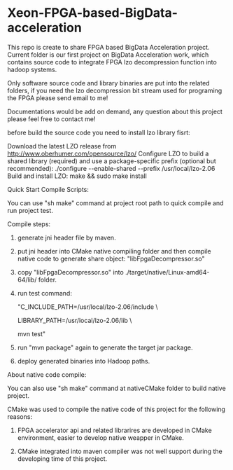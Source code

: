 # Xeon-FPGA-based-BigData-acceleration
This repo is create to share FPGA based BigData Acceleration project.
Current folder is our first project on BigData Acceleration work, which contains source code to integrate FPGA lzo decompression function into hadoop systems.

Only software source code and library binaries are put into the related folders, if you need the lzo decompression bit stream used for programing the FPGA please send email to me!

Documentations would be add on demand, any question about this project please feel free to contact me!

before build the source code you need to install lzo library fisrt:

Download the latest LZO release from http://www.oberhumer.com/opensource/lzo/
Configure LZO to build a shared library (required) and use a package-specific prefix (optional but recommended): ./configure --enable-shared --prefix /usr/local/lzo-2.06
Build and install LZO: make && sudo make install

Quick Start Compile Scripts:

You can use "sh make" command at project root path to quick compile and run project test.

Compile steps:

1. generate jni header file by maven.

2. put jni header into CMake native compiling folder and then compile native code to generate share object: "libFpgaDecompressor.so"

3. copy "libFpgaDecompressor.so" into ./target/native/Linux-amd64-64/lib/ folder.

4. run test command: 

    "C_INCLUDE_PATH=/usr/local/lzo-2.06/include \
    
      LIBRARY_PATH=/usr/local/lzo-2.06/lib \ 
      
      mvn test"

5. run "mvn package" again to generate the target jar package. 

6. deploy generated binaries into Hadoop paths.

About native code compile:

You can also use "sh make" command at nativeCMake folder to build native project.

CMake was used to compile the native code of this project for the following reasons:

1. FPGA accelerator api and related librarires are developed in CMake environment, easier to develop native weapper in CMake.   

2. CMake integrated into maven compiler was not well support during the developing time of this project.

